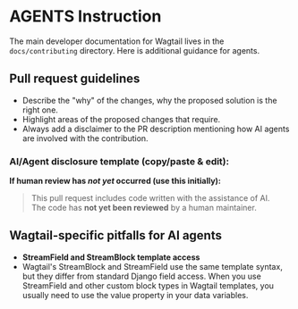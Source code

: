 # AGENTS Instruction

The main developer documentation for Wagtail lives in the `docs/contributing` directory. Here is additional guidance for agents.

## Pull request guidelines

- Describe the "why" of the changes, why the proposed solution is the right one.
- Highlight areas of the proposed changes that require.
- Always add a disclaimer to the PR description mentioning how AI agents are involved with the contribution.

### AI/Agent disclosure template (copy/paste & edit):

**If human review has *not yet* occurred (use this initially):**
> This pull request includes code written with the assistance of AI.  
> The code has **not yet been reviewed** by a human maintainer.

## Wagtail-specific pitfalls for AI agents

- **StreamField and StreamBlock template access**
- Wagtail's StreamBlock and StreamField use the same template syntax, but they differ from standard Django field access. When you use StreamField and other custom block types in Wagtail templates, you usually need to use the value property in your data variables. 
